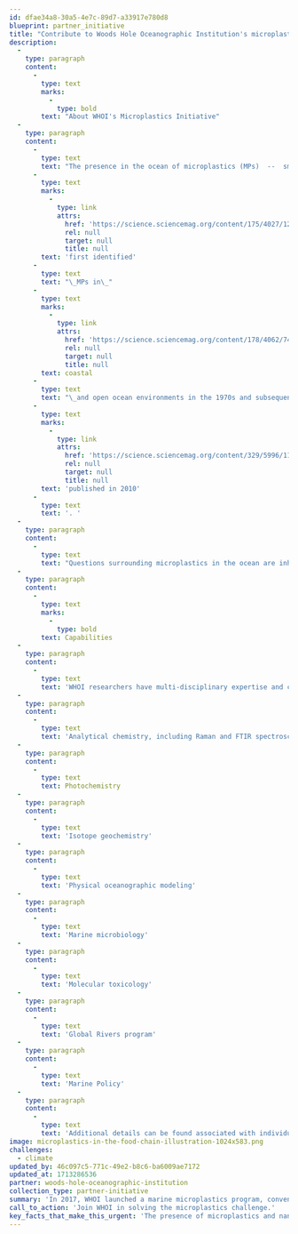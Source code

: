 ```yaml
---
id: dfae34a8-30a5-4e7c-89d7-a33917e780d8
blueprint: partner_initiative
title: "Contribute to Woods Hole Oceanographic Institution's microplastics initiative."
description:
  -
    type: paragraph
    content:
      -
        type: text
        marks:
          -
            type: bold
        text: "About WHOI's Microplastics Initiative"
  -
    type: paragraph
    content:
      -
        type: text
        text: "The presence in the ocean of microplastics (MPs)  --  small particles of plastic less than 5 mm in size  --  has emerged as a major cause for concern around the world. WHOI scientists\_"
      -
        type: text
        marks:
          -
            type: link
            attrs:
              href: 'https://science.sciencemag.org/content/175/4027/1240'
              rel: null
              target: null
              title: null
        text: 'first identified'
      -
        type: text
        text: "\_MPs in\_"
      -
        type: text
        marks:
          -
            type: link
            attrs:
              href: 'https://science.sciencemag.org/content/178/4062/749'
              rel: null
              target: null
              title: null
        text: coastal
      -
        type: text
        text: "\_and open ocean environments in the 1970s and subsequently contributed to seminal research on the presence of MPs in the North Atlantic subtropical gyre that was\_"
      -
        type: text
        marks:
          -
            type: link
            attrs:
              href: 'https://science.sciencemag.org/content/329/5996/1185'
              rel: null
              target: null
              title: null
        text: 'published in 2010'
      -
        type: text
        text: '. '
  -
    type: paragraph
    content:
      -
        type: text
        text: "Questions surrounding microplastics in the ocean are inherently complex and cross traditional disciplinary boundaries. As a result,\_WHOI researchers\_are working individually and collaboratively to conduct cross-disciplinary research to understand the fate and impacts of marine microplastics and their much smaller cousin, nanoplastics. The research is supported by\_partners and sponsors\_that include federal agencies, foundations, and individuals. WHOI scientists and engineers are also providing leadership in the microplastics research field by organizing\_events\_and giving\_presentations\_to a variety of audiences."
  -
    type: paragraph
    content:
      -
        type: text
        marks:
          -
            type: bold
        text: Capabilities
  -
    type: paragraph
    content:
      -
        type: text
        text: 'WHOI researchers have multi-disciplinary expertise and capabilities that are being applied to understand microplastics in the ocean:'
  -
    type: paragraph
    content:
      -
        type: text
        text: 'Analytical chemistry, including Raman and FTIR spectroscopy and mass spectrometry'
  -
    type: paragraph
    content:
      -
        type: text
        text: Photochemistry
  -
    type: paragraph
    content:
      -
        type: text
        text: 'Isotope geochemistry'
  -
    type: paragraph
    content:
      -
        type: text
        text: 'Physical oceanographic modeling'
  -
    type: paragraph
    content:
      -
        type: text
        text: 'Marine microbiology'
  -
    type: paragraph
    content:
      -
        type: text
        text: 'Molecular toxicology'
  -
    type: paragraph
    content:
      -
        type: text
        text: 'Global Rivers program'
  -
    type: paragraph
    content:
      -
        type: text
        text: 'Marine Policy'
  -
    type: paragraph
    content:
      -
        type: text
        text: 'Additional details can be found associated with individual team members.'
image: microplastics-in-the-food-chain-illustration-1024x583.png
challenges:
  - climate
updated_by: 46c097c5-771c-49e2-b8c6-ba6009ae7172
updated_at: 1713286536
partner: woods-hole-oceanographic-institution
collection_type: partner-initiative
summary: 'In 2017, WHOI launched a marine microplastics program, convening an international workshop to identify key knowledge gaps and research questions, while also building a long-term, collaborative, interdisciplinary research program to provide better understanding of microplastics and possible solutions.'
call_to_action: 'Join WHOI in solving the microplastics challenge.'
key_facts_that_make_this_urgent: 'The presence of microplastics and nanoplastics in the oceans is a worldwide concern. WHOI has launched an interdisciplinary research program to understand the fate and impacts of plastics in the marine environment. Our research involves a diverse group of scientists, engineers, students, postdoctoral researchers, and science communicators. We invite you to explore microplastics@whoi,edu and contact any of the team members to inquire about opportunities to become involved in and support our research effort.'
---
```


